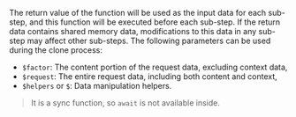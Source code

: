 The return value of the function will be used as the input data for each sub-step, and this function will be executed before each sub-step.
If the return data contains shared memory data, modifications to this data in any sub-step may affect other sub-steps. The following
parameters can be used during the clone process:

- `$factor`: The content portion of the request data, excluding context data,
- `$request`: The entire request data, including both content and context,
- `$helpers` or `$`: Data manipulation helpers.

> It is a sync function, so `await` is not available inside.
